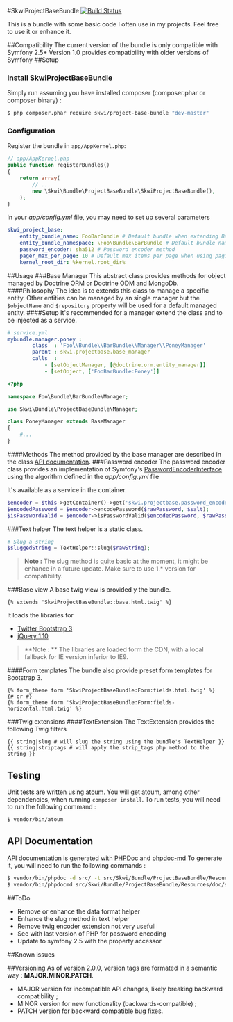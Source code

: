 #SkwiProjectBaseBundle
[![Build Status](https://travis-ci.org/skwi/SkwiProjectBaseBundle.svg)](https://travis-ci.org/skwi/SkwiProjectBaseBundle)

This is a bundle with some basic code I often use in my projects.
Feel free to use it or enhance it.

##Compatibility
The current version of the bundle is only compatible with Symfony 2.5+ Version 1.0 provides compatibility with older versions of Symfony
##Setup

### Install SkwiProjectBaseBundle

Simply run assuming you have installed composer (composer.phar or composer binary) :
``` bash
$ php composer.phar require skwi/project-base-bundle "dev-master"
```

### Configuration

Register the bundle in `app/AppKernel.php`:

``` php
// app/AppKernel.php
public function registerBundles()
{
    return array(
        // ...
        new \Skwi\Bundle\ProjectBaseBundle\SkwiProjectBaseBundle(),
    );
}
```
In your *app/config.yml* file, you may need to set up several parameters

``` yaml
skwi_project_base:
    entity_bundle_name: FooBarBundle # Default bundle when extending BaseManager (see below)
    entity_bundle_namespace: \Foo\Bundle\BarBundle # Default bundle namespace 
    password_encoder: sha512 # Password encoder method
    pager_max_per_page: 10 # Default max items per page when using paginator in the BaseManager
    kernel_root_dir: %kernel.root_dir%
```

##Usage
###Base Manager
This abstract class provides methods for object managed by Doctrine ORM or Doctrine ODM and MongoDb.
####Philosophy
The idea is to extends this class to manage a specific entity. Other entities can be managed by an single manager but the `$objectName` and `$repository` property will be used for a default managed entity.
####Setup
It's recommended for a manager extend the class and to be injected as a service.
```yaml
# service.yml
mybundle.manager.poney :
        class  : 'Foo\\Bundle\\BarBundle\\Manager\\PoneyManager'
        parent : skwi.projectbase.base_manager
        calls  :
            - [setObjectManager, [@doctrine.orm.entity_manager]]
            - [setObject, ['FooBarBundle:Poney']]
```
```php
<?php

namespace Foo\Bundle\BarBundle\Manager;

use Skwi\Bundle\ProjectBaseBundle\Manager;

class PoneyManager extends BaseManager 
{
	#...
}
```
####Methods
The method provided by the base manager are described in the class [API documentation](https://github.com/skwi/SkwiProjectBaseBundle/blob/master/src/Skwi/Bundle/ProjectBaseBundle/Resources/doc/Skwi-Bundle-ProjectBaseBundle-Manager-BaseManager.md).
###Password encoder
The password encoder class provides an implementation of Symfony's [PasswordEncoderInterface](http://api.symfony.com/master/Symfony/Component/Security/Core/Encoder/PasswordEncoderInterface.html) using the algorithm defined in the *app/config.yml* file

It's available as a service in the container.

``` php
$encoder = $this->getContainer()->get('skwi.projectbase.password_encoder');
$encodedPassword = $encoder->encodePassword($rawPassword, $salt);
$isPasswordValid = $encoder->isPasswordValid($encodedPassword, $rawPassword, $salt);
```

###Text helper
The text helper is a static class.

``` php
# Slug a string
$sluggedString = TextHelper::slug($rawString);
```

> **Note :** The slug method is quite basic at the moment, it might be enhance in a future update.
> Make sure to use 1.* version for compatibility. 

###Base view
A base twig view is provided y the bundle.

``` twig
{% extends 'SkwiProjectBaseBundle::base.html.twig' %}
``` 

It loads the libraries for
- [Twitter Bootstrap 3](http://getbootstrap.com/)
- [jQuery 1.10](http://jquery.com/)
> **Note : ** The libraries are loaded form the CDN, with a local fallback for IE version inferior to IE9.

####Form templates
The bundle also provide preset form templates for Bootstrap 3.
```twig
{% form_theme form 'SkwiProjectBaseBundle:Form:fields.html.twig' %}
{# or #}
{% form_theme form 'SkwiProjectBaseBundle:Form:fields-horizontal.html.twig' %}
```
###Twig extensions
####TextExtension
The TextExtension provides the following Twig filters
```twig
{{ string|slug # will slug the string using the bundle's TextHelper }} 
{{ string|striptags # will apply the strip_tags php method to the string }} 
```
## Testing
Unit tests are written using [atoum](https://github.com/atoum/atoum). You will get atoum, among other dependencies, when
running `composer install`. To run tests, you will need to run the following command :
``` sh
$ vendor/bin/atoum
```
## API Documentation
API documentation is generated with [PHPDoc](http://www.phpdoc.org/) and [phpdoc-md](https://github.com/evert/phpdoc-md) 
To generate it, you will need to run the following commands :
``` sh
$ vendor/bin/phpdoc -d src/ -t src/Skwi/Bundle/ProjectBaseBundle/Resources/doc/ --template="xml"
$ vendor/bin/phpdocmd src/Skwi/Bundle/ProjectBaseBundle/Resources/doc/structure.xml src/Skwi/Bundle/ProjectBaseBundle/Resources/doc
```
##ToDo
- Remove or enhance the data format helper
- Enhance the slug method in text helper
- Remove twig encoder extension not very usefull
- See with last version of PHP for password encoding
- Update to symfony 2.5 with the property accessor

##Known issues

##Versioning
As of version 2.0.0, version tags are formated in a semantic way :
**MAJOR.MINOR.PATCH**.
+ MAJOR version for incompatible API changes, likely breaking backward compatibility ;
+ MINOR version for new functionality (backwards-compatible) ;
+ PATCH version for backward compatible bug fixes.

